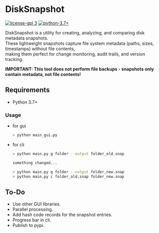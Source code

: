 # DiskSnapshot
[![license-gpl 3](https://img.shields.io/badge/license-GPL%203-blue.svg?style=flat-square)](https://www.gnu.org/licenses/gpl-3.0.html)
[![python-3.7+](https://img.shields.io/badge/python-3.7+-brightgreen.svg?style=flat-square)](https://www.python.org/downloads/release/python-370/)

DiskSnapshot is a utility for creating, analyzing, and comparing disk metadata snapshots.  
These lightweight snapshots capture file system metadata (paths, sizes, timestamps) without file contents,  
making them perfect for change monitoring, audit trails, and version tracking.

**IMPORTANT: This tool does not perform file backups - snapshots only contain metadata, not file contents!**


## Requirements
 - Python 3.7+

### Usage
 - for gui
    ``` bash
    > python main_gui.py
    ```

 - for cli
    ``` bash
    > python main.py g folder --output folder_old.snap

    something changed...

    > python main.py g folder --output folder_new.snap
    > python main.py c folder_old.snap folder_new.snap
    ```

## To-Do
 - Use other GUI libraries.
 - Parallel processing.
 - Add hash code records for the snapshot entries.
 - Progress bar in cli.
 - Publish to pypi.
